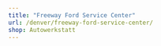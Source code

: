 ```yaml
---
title: "Freeway Ford Service Center"
url: /denver/freeway-ford-service-center/
shop: Autowerkstatt
---
```

